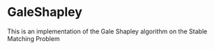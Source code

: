 # GaleShapley
This is an implementation of the Gale Shapley algorithm on the Stable Matching Problem
